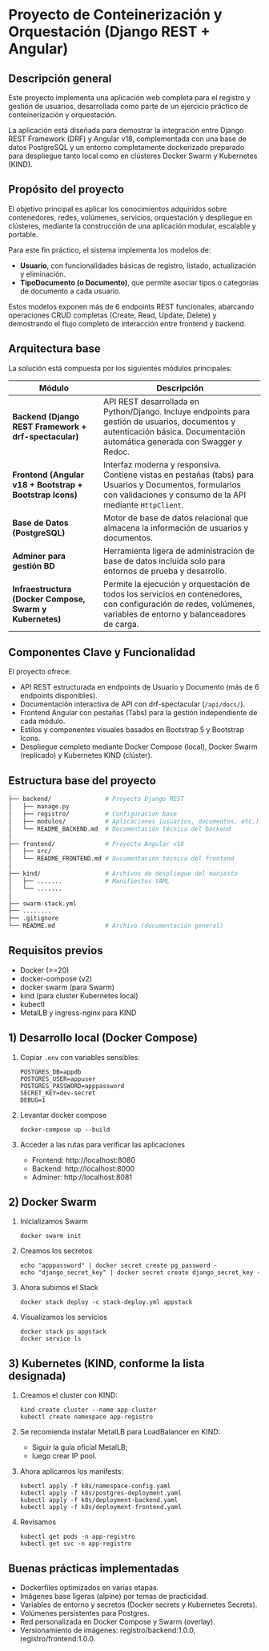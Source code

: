 # Proyecto de Conteinerización y Orquestación (Django REST + Angular)

## Descripción general
Este proyecto implementa una aplicación web completa para el registro y gestión de usuarios, desarrollada como parte de un ejercicio práctico de conteinerización y orquestación.

La aplicación está diseñada para demostrar la integración entre Django REST Framework (DRF) y Angular v18, complementada con una base de datos PostgreSQL y un entorno completamente dockerizado preparado para despliegue tanto local como en clústeres Docker Swarm y Kubernetes (KIND).

## Propósito del proyecto
El objetivo principal es aplicar los conocimientos adquiridos sobre contenedores, redes, volúmenes, servicios, orquestación y despliegue en clústeres, mediante la construcción de una aplicación modular, escalable y portable.

Para este fin práctico, el sistema implementa los modelos de:

* **Usuario**, con funcionalidades básicas de registro, listado, actualización y eliminación.
* **TipoDocumento (o Documento)**, que permite asociar tipos o categorías de documento a cada usuario.

Estos modelos exponen más de 6 endpoints REST funcionales, abarcando operaciones CRUD completas (Create, Read, Update, Delete) y demostrando el flujo completo de interacción entre frontend y backend.

## Arquitectura base

La solución está compuesta por los siguientes módulos principales:

| Módulo                                                   | Descripción                                                                                                                                                                   |
| -------------------------------------------------------- | ----------------------------------------------------------------------------------------------------------------------------------------------------------------------------- |
| **Backend (Django REST Framework + drf-spectacular)**    | API REST desarrollada en Python/Django. Incluye endpoints para gestión de usuarios, documentos y autenticación básica. Documentación automática generada con Swagger y Redoc. |
| **Frontend (Angular v18 + Bootstrap + Bootstrap Icons)** | Interfaz moderna y responsiva. Contiene vistas en pestañas (tabs) para Usuarios y Documentos, formularios con validaciones y consumo de la API mediante `HttpClient`.         |
| **Base de Datos (PostgreSQL)**                           | Motor de base de datos relacional que almacena la información de usuarios y documentos.                                                                                       |
| **Adminer para gestión BD**            | Herramienta ligera de administración de base de datos incluida solo para entornos de prueba y desarrollo.                                                                     |
| **Infraestructura (Docker Compose, Swarm y Kubernetes)** | Permite la ejecución y orquestación de todos los servicios en contenedores, con configuración de redes, volúmenes, variables de entorno y balanceadores de carga.             |

## Componentes Clave y Funcionalidad
El proyecto ofrece:

* API REST estructurada en endpoints de Usuario y Documento (más de 6 endpoints disponibles).
* Documentación interactiva de API con drf-spectacular (`/api/docs/`).
* Frontend Angular con pestañas (Tabs) para la gestión independiente de cada módulo.
* Estilos y componentes visuales basados en Bootstrap 5 y Bootstrap Icons.
* Despliegue completo mediante Docker Compose (local), Docker Swarm (replicado) y Kubernetes KIND (clúster).

## Estructura base del proyecto

```bash
├── backend/               # Proyecto Django REST
│   ├── manage.py
│   ├── registro/          # Configuracion base
│   ├── modulos/           # Aplicaciones (usuarios, documentos, etc.)
│   └── README_BACKEND.md  # Documentación técnica del backend
│
├── frontend/              # Proyecto Angular v18
│   ├── src/
│   └── README_FRONTEND.md # Documentación técnica del frontend
│
├── kind/                  # Archivos de despliegue del maniesto
│   ├── .......            # Manifiestos YAML
│   └── .......
│
├── swarm-stack.yml
├── ........
├── .gitignore
└── README.md              # Archivo (documentación general)

```

## Requisitos previos
- Docker (>=20)
- docker-compose (v2)
- docker swarm (para Swarm)
- kind (para cluster Kubernetes local)
- kubectl
- MetalLB y ingress-nginx para KIND

## 1) Desarrollo local (Docker Compose)
1. Copiar `.env` con variables sensibles:
   ```env
   POSTGRES_DB=appdb
   POSTGRES_USER=appuser
   POSTGRES_PASSWORD=apppassword
   SECRET_KEY=dev-secret
   DEBUG=1
   ```

2. Levantar docker compose
   ```
   docker-compose up --build
   ```
3. Acceder a las rutas para verificar las aplicaciones
   * Frontend: http://localhost:8080
   * Backend: http://localhost:8000
   * Adminer: http://localhost:8081

## 2) Docker Swarm

1. Inicializamos Swarm
   ```
   docker swarm init
   ```
2. Creamos los secretos
   ```
   echo "apppassword" | docker secret create pg_password -
   echo "django_secret_key" | docker secret create django_secret_key -
   ```
3. Ahora subimos el Stack
   ```
   docker stack deploy -c stack-deploy.yml appstack
   ```
4. Visualizamos los servicios
   ```
   docker stack ps appstack
   docker service ls
   ```

## 3) Kubernetes (KIND, conforme la lista designada)

1. Creamos el cluster con KIND:
   ```
   kind create cluster --name app-cluster
   kubectl create namespace app-registro
   ```
2. Se recomienda instalar MetalLB para LoadBalancer en KIND:

   * Siguir la guía oficial MetalLB; 
   * luego crear IP pool.

3. Ahora aplicamos los manifests:
   ```
   kubectl apply -f k8s/namespace-config.yaml
   kubectl apply -f k8s/postgres-deployment.yaml
   kubectl apply -f k8s/deployment-backend.yaml
   kubectl apply -f k8s/deployment-frontend.yaml
   ```
4. Revisamos
   ```
   kubectl get pods -n app-registro
   kubectl get svc -n app-registro
   ```

## Buenas prácticas implementadas

* Dockerfiles optimizados en varias etapas.
* Imágenes base ligeras (alpine) por temas de practicidad.
* Variables de entorno y secretos (Docker secrets y Kubernetes Secrets).
* Volúmenes persistentes para Postgres.
* Red personalizada en Docker Compose y Swarm (overlay).
* Versionamiento de imágenes: registro/backend:1.0.0, registro/frontend:1.0.0.